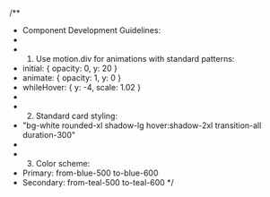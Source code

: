 /\*\*

- Component Development Guidelines:
-
- 1.  Use motion.div for animations with standard patterns:
- initial: { opacity: 0, y: 20 }
- animate: { opacity: 1, y: 0 }
- whileHover: { y: -4, scale: 1.02 }
-
- 2.  Standard card styling:
- "bg-white rounded-xl shadow-lg hover:shadow-2xl transition-all duration-300"
-
- 3.  Color scheme:
- Primary: from-blue-500 to-blue-600
- Secondary: from-teal-500 to-teal-600
  \*/

